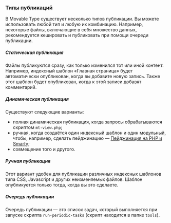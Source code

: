 ### Типы публикаций

В Movable Type существует несколько типов публикации. Вы можете использовать любой тип и любую их комбинацию. Например, некоторые файлы, включающие в себя множество данных, рекомендуется кешировать и публиковать при помощи очереди публикации.

##### Статическая публикация

Файлы публикуются сразу, как только изменился тот или иной контент. Например, индексный шаблон «Главная страница» будет автоматически опубликован, когда вы добавите новую запись. Также этот шаблон будет опубликован, когда к этой записи добавят комментарий.

##### Динамическая публикация

Существуют следующие варианты:

* полная динамическая публикация, когда запросы обрабатываются скриптом `mt-view.php`;
* ручная, когда создаётся один индексный шаблон и один модульный, чтобы, например, сделать пейджинацию — [Пейджинация на PHP и Smarty](#doc-php-pagination);
* совмещение того и другого.

##### Ручная публикация
Этот вариант удобен для публикации различных индексных шаблонов типа CSS, Javascript и других неизменяемых файлов. Шаблон опубликуется только тогда, когда вы это сделаете.

##### Очередь публикации

Очередь публикации — это список задач, который выполняется при запуске скрипта `run-periodic-tasks` (скрипт находится в папке `tools`).


